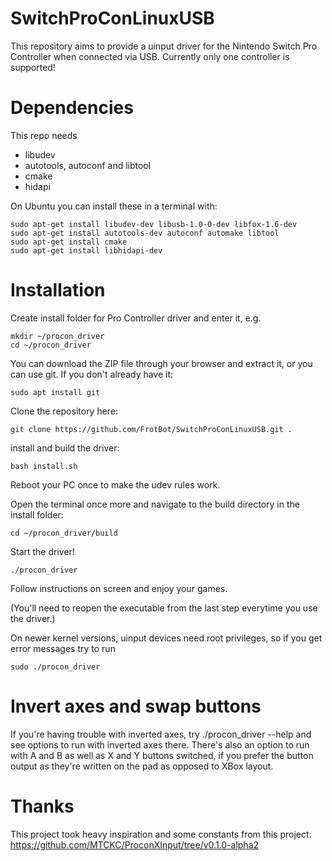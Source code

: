# SwitchProConLinuxUSB
This repository aims to provide a uinput driver for the Nintendo Switch Pro Controller when connected via USB.
Currently only one controller is supported!

# Dependencies

This repo needs 

- libudev
- autotools, autoconf and libtool
- cmake
- hidapi

On Ubuntu you can install these in a terminal with:
```
sudo apt-get install libudev-dev libusb-1.0-0-dev libfox-1.6-dev
sudo apt-get install autotools-dev autoconf automake libtool
sudo apt-get install cmake
sudo apt-get install libhidapi-dev
```
# Installation

Create install folder for Pro Controller driver and enter it, e.g.
```
mkdir ~/procon_driver
cd ~/procon_driver
```
You can download the ZIP file through your browser and extract it, or you can use git. If you don't already have it:
```
sudo apt install git
```
Clone the repository here:
```
git clone https://github.com/FrotBot/SwitchProConLinuxUSB.git .
```
install and build the driver:
```
bash install.sh
```

Reboot your PC once to make the udev rules work.

Open the terminal once more and navigate to the build directory in the install folder:
```
cd ~/procon_driver/build
```

Start the driver!
```
./procon_driver
```

Follow instructions on screen and enjoy your games.

(You'll need to reopen the executable from the last step everytime you use the driver.)

On newer kernel versions, uinput devices need root privileges, so if you get error messages try to run
```
sudo ./procon_driver
```

# Invert axes and swap buttons 

If you're having trouble with inverted axes, try ./procon_driver --help and see options to run with inverted axes there.
There's also an option to run with A and B as well as X and Y buttons switched, if you prefer the button output as they're written on the pad as opposed to XBox layout.


# Thanks

This project took heavy inspiration and some constants from this project:
https://github.com/MTCKC/ProconXInput/tree/v0.1.0-alpha2





